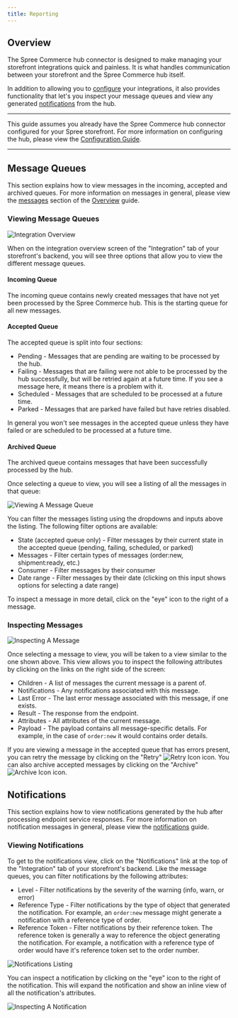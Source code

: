 ```yaml
---
title: Reporting
---
```


## Overview

The Spree Commerce hub connector is designed to make managing your storefront integrations quick and painless. It is what handles communication between your storefront and the Spree Commerce hub itself.

In addition to allowing you to [configure](configuration) your integrations, it also provides functionality that let's you inspect your message queues and view any generated [notifications](notification_messages) from the hub.

***
This guide assumes you already have the Spree Commerce hub connector configured for your Spree storefront. For more information on configuring the hub, please view the [Configuration Guide](configuration).
***

## Message Queues

This section explains how to view messages in the incoming, accepted and archived queues. For more information on messages in general, please view the [messages](overview#messages) section of the [Overview](overview) guide.

### Viewing Message Queues

![Integration Overview](/images/integration/integration_overview.jpg)

When on the  integration overview screen of the "Integration" tab of your storefront's backend, you will see three options that allow you to view the different message queues.

#### Incoming Queue

The incoming queue contains newly created messages that have not yet been processed by the Spree Commerce hub. This is the starting queue for all new messages.

#### Accepted Queue

The accepted queue is split into four sections:

* Pending - Messages that are pending are waiting to be processed by the hub. 
* Failing - Messages that are failing were not able to be processed by the hub successfully, but will be retried again at a future time. If you see a message here, it means there is a problem with it.
* Scheduled - Messages that are scheduled to be processed at a future time.
* Parked - Messages that are parked have failed but have retries disabled.

In general you won't see messages in the accepted queue unless they have failed or are scheduled to be processed at a future time.

#### Archived Queue

The archived queue contains messages that have been successfully processed by the hub.

Once selecting a queue to view, you will see a listing of all the messages in that queue:

![Viewing A Message Queue](/images/integration/viewing_message_queue.jpg)

You can filter the messages listing using the dropdowns and inputs above the listing. The following filter options are available:

* State (accepted queue only) - Filter messages by their current state in the accepted queue (pending, failing, scheduled, or parked)
* Messages - Filter certain types of messages (order:new, shipment:ready, etc.)
* Consumer - Filter messages by their consumer
* Date range - Filter messages by their date (clicking on this input shows options for selecting a date range)

To inspect a message in more detail, click on the "eye" icon to the right of a message.

### Inspecting Messages

![Inspecting A Message](/images/integration/inspect_message.jpg)

Once selecting a message to view, you will be taken to a view similar to the one shown above. This view allows you to inspect the following attributes by clicking on the links on the right side of the screen:

* Children - A list of messages the current message is a parent of.
* Notifications - Any notifications associated with this message.
* Last Error - The last error message associated with this message, if one exists.
* Result - The response from the endpoint.
* Attributes - All attributes of the current message.
* Payload - The payload contains all message-specific details. For example, in the case of `order:new` it would contains order details.

If you are viewing a message in the accepted queue that has errors present, you can retry the message by clicking on the "Retry" ![Retry Icon](/images/integration/message_icon_retry.png) icon. You can also archive accepted messages by clicking on the "Archive" ![Archive Icon](/images/integration/message_icon_archive.png) icon.

## Notifications

This section explains how to view notifications generated by the hub after processing endpoint service responses. For more information on notification messages in general, please view the [notifications](notification_messages) guide.

### Viewing Notifications

To get to the notifications view, click on the "Notifications" link at the top of the "Integration" tab of your storefront's backend. Like the message queues, you can filter notifications by the following attributes:

* Level - Filter notifications by the severity of the warning (info, warn, or error)
* Reference Type - Filter notifications by the type of object that generated the notification. For example, an `order:new` message might generate a notification with a reference type of order.
* Reference Token - Filter notifications by their reference token. The reference token is generally a way to reference the object generating the notification. For example, a notification with a reference type of order would have it's reference token set to the order number.

![Notifications Listing](/images/integration/notifications_listing.jpg)

You can inspect a notification by clicking on the "eye" icon to the right of the notification. This will expand the notification and show an inline view of all the notification's attributes.

![Inspecting A Notification](/images/integration/inspect_notification.jpg)

